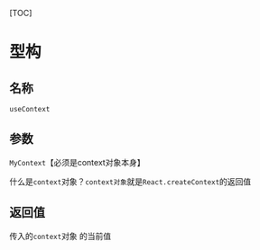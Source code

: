 [TOC]

# 型构
## 名称
`useContext`

## 参数
`MyContext`【必须是context对象本身】

什么是`context`对象？`context对象`就是`React.createContext`的返回值

## 返回值
传入的`context`对象 的当前值